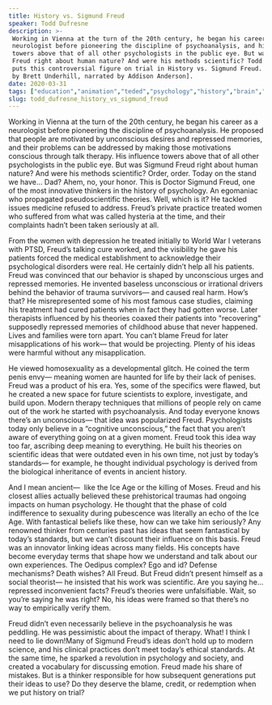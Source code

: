 ```yaml
---
title: History vs. Sigmund Freud
speaker: Todd Dufresne
description: >-
 Working in Vienna at the turn of the 20th century, he began his career as a
 neurologist before pioneering the discipline of psychoanalysis, and his influence
 towers above that of all other psychologists in the public eye. But was Sigmund
 Freud right about human nature? And were his methods scientific? Todd Dufresne
 puts this controversial figure on trial in History vs. Sigmund Freud. [Directed
 by Brett Underhill, narrated by Addison Anderson].
date: 2020-03-31
tags: ["education","animation","teded","psychology","history","brain","science"]
slug: todd_dufresne_history_vs_sigmund_freud
---
```


Working in Vienna at the turn of the 20th century, he began his career as a neurologist
before pioneering the discipline of psychoanalysis. He proposed that people are motivated
 by unconscious desires and repressed memories, and their problems can be addressed by
making those motivations conscious through talk therapy. His influence towers above that
of all other psychologists in the public eye. But was Sigmund Freud right about human
nature? And were his methods scientific? Order, order. Today on the stand we have…
Dad? Ahem, no, your honor. This is Doctor Sigmund Freud, one of the most innovative
thinkers in the history of psychology. An egomaniac who propagated pseudoscientific
theories. Well, which is it? He tackled issues medicine refused to address. Freud’s private
practice treated women who suffered from what was called hysteria at the time, and their
complaints hadn’t been taken seriously at all.

From the women with depression he treated initially to World War I veterans with PTSD,
Freud’s talking cure worked, and the visibility he gave his patients forced the medical
establishment to acknowledge their psychological disorders were real. He certainly didn’t
help all his patients. Freud was convinced that our behavior is shaped by unconscious
urges and repressed memories. He invented baseless unconscious or irrational drivers
behind the behavior of trauma survivors— and caused real harm. How’s that? He
misrepresented some of his most famous case studies, claiming his treatment had cured
patients when in fact they had gotten worse. Later therapists influenced by his theories
coaxed their patients into "recovering" supposedly repressed memories of childhood abuse
that never happened. Lives and families were torn apart. You can’t blame Freud for later
misapplications of his work— that would be projecting. Plenty of his ideas were harmful 
without any misapplication.

He viewed homosexuality as a developmental glitch. He coined the term penis envy— meaning
women are haunted for life by their lack of penises. Freud was a product of his era. Yes,
some of the specifics were flawed, but he created a new space for future scientists to
explore, investigate, and build upon. Modern therapy techniques that millions of people
rely on came out of the work he started with psychoanalysis. And today everyone knows 
there’s an unconscious— that idea was popularized Freud. Psychologists today only believe 
in a “cognitive unconscious,” the fact that you aren’t aware of everything going on at a
given moment. Freud took this idea way too far, ascribing deep meaning to everything. He
built his theories on scientific ideas that were outdated even in his own time, not just
by today’s standards— for example, he thought individual psychology is derived from the
biological inheritance of events in ancient history.

And I mean ancient—  like the Ice Age or the killing of Moses. Freud and his closest
allies actually believed these prehistorical traumas had ongoing impacts on human
psychology. He thought that the phase of cold indifference to sexuality during pubescence
was literally an echo of the Ice Age. With fantastical beliefs like these, how can we
take him seriously? Any renowned thinker from centuries past has ideas that seem
fantastical by today’s standards, but we can’t discount their influence on this basis.
Freud was an innovator linking ideas across many fields. His concepts have become
everyday terms that shape how we understand and talk about our own experiences. The
Oedipus complex? Ego and id? Defense mechanisms? Death wishes? All Freud. But Freud didn’t
present himself as a social theorist— he insisted that his work was scientific. Are you
saying he… repressed inconvenient facts? Freud’s theories were unfalsifiable. Wait, so
you’re saying he was right? No, his ideas were framed so that there’s no way to
empirically verify them.

Freud didn’t even necessarily believe in the psychoanalysis he was peddling. He was
pessimistic about the impact of therapy. What! I think I need to lie down!Many of Sigmund
Freud’s ideas don’t hold up to modern science, and his clinical practices don’t meet 
today’s ethical standards. At the same time, he sparked a revolution in psychology and
society, and created a vocabulary for discussing emotion. Freud made his share of
mistakes. But is a thinker responsible for how subsequent generations put their ideas to
use? Do they deserve the blame, credit, or redemption when we put history on
trial?

<!--
ad_duration=0
event="TED-Ed"
external_start_time=0
intro_duration=0
is_subtitle_required="False"
is_talk_featured="False"
language="en"
language_swap="False"
native_language="en"
number_of_related_talks=6
number_of_speakers=1
number_of_subtitled_videos=0
number_of_tags=7
number_of_talk_download_languages=18
number_of_talk_more_resources=0
number_of_talk_recommendations=0
number_of_talks_take_actions=0
post_ad_duration=0
published_timestamp="2020-03-31 17:30:08"
recording_date="2020-03-31"
speaker_is_published=0
speaker_name="Todd Dufresne"
talk_name="History vs. Sigmund Freud"
talks_tags=["education","animation","teded","psychology","history","brain","science"]
url_photo_talk="https://s3.amazonaws.com/talkstar-photos/uploads/c1312b1d-810c-40d7-a037-175e57e8353c/HistoryVsFreudTextless.jpg"
url_webpage="https://www.ted.com/talks/todd_dufresne_history_vs_sigmund_freud"
video_type_name="TED-Ed Original"
-->